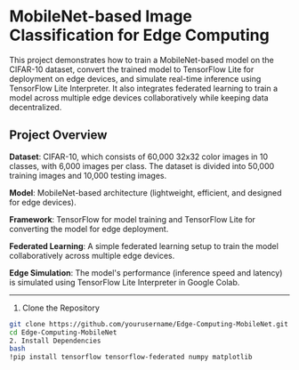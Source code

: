 # MobileNet-based Image Classification for Edge Computing

This project demonstrates how to train a MobileNet-based model on the CIFAR-10 dataset, convert the trained model to TensorFlow Lite for deployment on edge devices, and simulate real-time inference using TensorFlow Lite Interpreter. It also integrates federated learning to train a model across multiple edge devices collaboratively while keeping data decentralized.

## Project Overview

**Dataset**: CIFAR-10, which consists of 60,000 32x32 color images in 10 classes, with 6,000 images per class. The dataset is divided into 50,000 training images and 10,000 testing images.

**Model**: MobileNet-based architecture (lightweight, efficient, and designed for edge devices).

**Framework**: TensorFlow for model training and TensorFlow Lite for converting the model for edge deployment.

**Federated Learning**: A simple federated learning setup to train the model collaboratively across multiple edge devices.

**Edge Simulation**: The model's performance (inference speed and latency) is simulated using TensorFlow Lite Interpreter in Google Colab.

---

1. Clone the Repository

```bash
git clone https://github.com/yourusername/Edge-Computing-MobileNet.git
cd Edge-Computing-MobileNet
2. Install Dependencies
bash
!pip install tensorflow tensorflow-federated numpy matplotlib

